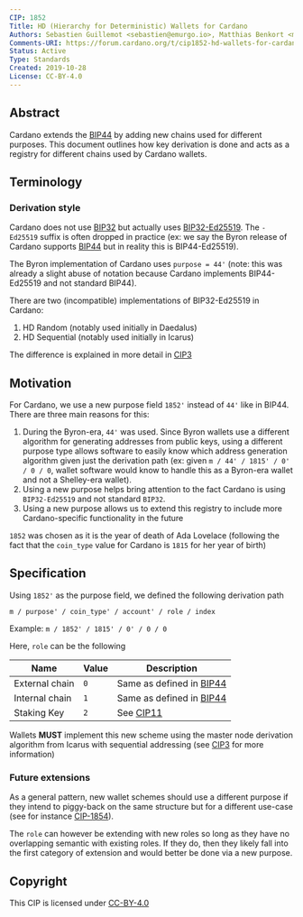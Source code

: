 ```yaml
---
CIP: 1852
Title: HD (Hierarchy for Deterministic) Wallets for Cardano
Authors: Sebastien Guillemot <sebastien@emurgo.io>, Matthias Benkort <matthias.benkort@iohk.io>
Comments-URI: https://forum.cardano.org/t/cip1852-hd-wallets-for-cardano/41740
Status: Active
Type: Standards
Created: 2019-10-28
License: CC-BY-4.0
---
```


## Abstract

Cardano extends the [BIP44](https://github.com/bitcoin/bips/blob/master/bip-0044.mediawiki) by adding new chains used for different purposes. This document outlines how key derivation is done and acts as a registry for different chains used by Cardano wallets.

## Terminology

### Derivation style

Cardano does not use [BIP32](https://github.com/bitcoin/bips/blob/master/bip-0032.mediawiki) but actually uses [BIP32-Ed25519](https://raw.githubusercontent.com/input-output-hk/adrestia/master/user-guide/static/Ed25519_BIP.pdf). The `-Ed25519` suffix is often dropped in practice (ex: we say the Byron release of Cardano supports [BIP44](https://github.com/bitcoin/bips/blob/master/bip-0044.mediawiki) but in reality this is BIP44-Ed25519).

The Byron implementation of Cardano uses `purpose = 44'` (note: this was already a slight abuse of notation because Cardano implements BIP44-Ed25519 and not standard BIP44).

There are two (incompatible) implementations of BIP32-Ed25519 in Cardano:

1) HD Random (notably used initially in Daedalus)
2) HD Sequential (notably used initially in Icarus)

The difference is explained in more detail in [CIP3](https://cips.cardano.org/cips/cip3)

## Motivation

For Cardano, we use a new purpose field `1852'` instead of `44'` like in BIP44. There are three main reasons for this:

1) During the Byron-era, `44'` was used. Since Byron wallets use a different algorithm for generating addresses from public keys, using a different purpose type allows software to easily know which address generation algorithm given just the derivation path (ex: given `m / 44' / 1815' / 0' / 0 / 0`, wallet software would know to handle this as a Byron-era wallet and not a Shelley-era wallet).
2) Using a new purpose helps bring attention to the fact Cardano is using `BIP32-Ed25519` and not standard `BIP32`.
3) Using a new purpose allows us to extend this registry to include more Cardano-specific functionality in the future

`1852` was chosen as it is the year of death of Ada Lovelace (following the fact that the `coin_type` value for Cardano is `1815` for her year of birth)

## Specification

Using `1852'` as the purpose field, we defined the following derivation path

```
m / purpose' / coin_type' / account' / role / index
```

Example: `m / 1852' / 1815' / 0' / 0 / 0`

Here, `role` can be the following

| Name           | Value | Description
|----------------|-------|-------------
| External chain | `0`   | Same as defined in [BIP44](https://github.com/bitcoin/bips/blob/master/bip-0044.mediawiki)
| Internal chain | `1`   | Same as defined in [BIP44](https://github.com/bitcoin/bips/blob/master/bip-0044.mediawiki)
| Staking Key    | `2`   | See [CIP11](https://cips.cardano.org/cips/cip11)

Wallets **MUST** implement this new scheme using the master node derivation algorithm from Icarus with sequential addressing (see [CIP3](https://cips.cardano.org/cips/cip3) for more information)

### Future extensions

As a general pattern, new wallet schemes should use a different purpose if they intend to piggy-back on the same structure but for a different use-case (see for instance [CIP-1854](https://cips.cardano.org/cips/cip1854)).

The `role` can however be extending with new roles so long as they have no overlapping semantic with existing roles. If they do, then they likely fall into the first category of extension and would better be done via a new purpose.

## Copyright

This CIP is licensed under [CC-BY-4.0](https://creativecommons.org/licenses/by/4.0/legalcode)